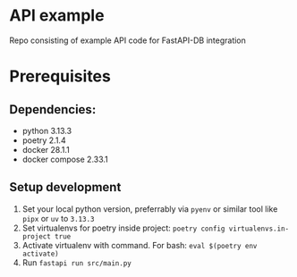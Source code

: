 # API example
Repo consisting of example API code for FastAPI-DB integration

# Prerequisites
## Dependencies:
- python 3.13.3
- poetry 2.1.4
- docker 28.1.1
- docker compose 2.33.1

## Setup development
1. Set your local python version, preferrably via `pyenv` or similar tool like `pipx` or `uv` to `3.13.3`
2. Set virtualenvs for poetry inside project: `poetry config virtualenvs.in-project true`
3. Activate virtualenv with command. For bash: `eval $(poetry env activate)`
4. Run `fastapi run src/main.py`
